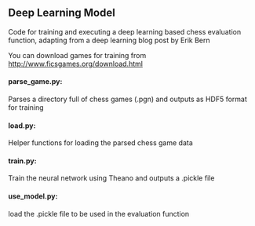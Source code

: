 ## Deep Learning Model

Code for training and executing a deep learning based chess evaluation function, adapting from a deep learning blog post by Erik Bern

You can download games for training from http://www.ficsgames.org/download.html

#### parse_game.py:  
Parses a directory full of chess games (.pgn) and outputs as HDF5 format for training
#### load.py:        
Helper functions for loading the parsed chess game data
#### train.py:       
Train the neural network using Theano and outputs a .pickle file
#### use_model.py:   
load the .pickle file to be used in the evaluation function
